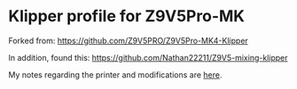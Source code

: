 # Klipper profile for Z9V5Pro-MK

Forked from: https://github.com/Z9V5PRO/Z9V5Pro-MK4-Klipper  

In addition, found this: https://github.com/Nathan22211/Z9V5-mixing-klipper

My notes regarding the printer and modifications are [here](https://bazarov.dev/tech_projects/cmyk-3dprint/Z9V5/).